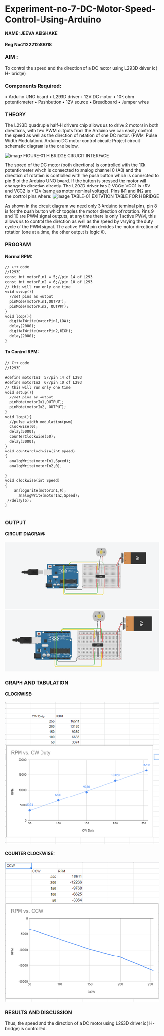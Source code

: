 # Experiment-no-7-DC-Motor-Speed-Control-Using-Arduino
#### NAME: JEEVA ABISHAKE
#### Reg No:212221240018

### AIM : 
To control the speed and the direction of a DC motor using L293D driver ic( H- bridge)

### Components Required:
•	Arduino UNO board
•	L293D driver
•	12V DC motor
•	10K ohm potentiometer
•	Pushbutton
•	12V source
•	Breadboard
•	Jumper wires
### THEORY 
The L293D quadruple half-H drivers chip allows us to drive 2 motors in both directions, with two PWM outputs from the Arduino we can easily control the speed as well as the direction of rotation of one DC motor. (PWM: Pulse Width Modulation).
Arduino DC motor control circuit:
Project circuit schematic diagram is the one below.

![image](https://user-images.githubusercontent.com/36288975/167763051-b230c183-afc5-46f2-ba95-0f95e10dd6c9.png)
FIGURE-01 H BRIDGE CIRUCIT INTERFACE 
 
The speed of the DC motor (both directions) is controlled with the 10k potentiometer which is connected to analog channel 0 (A0) and the direction of rotation is controlled with the push button which is connected to pin 8 of the Arduino UNO board. If the button is pressed the motor will change its direction directly.
The L293D driver has 2 VCCs: VCC1 is +5V and VCC2 is +12V (same as motor nominal voltage). Pins IN1 and IN2 are the control pins where:
![image](https://user-images.githubusercontent.com/36288975/167763120-1421c2c5-8381-49eb-b376-03f6e1113b7a.png)
TABLE-01 EXITATION TABLE FOR H BRIDGE 

As shown in the circuit diagram we need only 3 Arduino terminal pins, pin 8 is for the push button which toggles the motor direction of rotation. Pins 9 and 10 are PWM signal outputs, at any time there is only 1 active PWM, this allows us to control the direction as well as the speed by varying the duty cycle of the PWM signal. The active PWM pin decides the motor direction of rotation (one at a time, the other output is logic 0).

### PRGORAM 
#### Normal RPM:
```
// C++ code
//l293D
const int motorPin1 = 5;//pin 14 of L293
const int motorPin2 = 6;//pin 10 of L293
// this will run only one time
void setup(){
  //set pins as output
  pinMode(motorPin1,OUTPUT);
  pinMode(motorPin2, OUTPUT);
}
void loop(){
  digitalWrite(motorPin1,LOW);
  delay(2000);
  digitalWrite(motorPin2,HIGH);
  delay(2000);
}
```
#### To Control RPM:
```
// C++ code
//l293D

#define motorIn1  5//pin 14 of L293
#define motorIn2  6//pin 10 of L293
// this will run only one time
void setup(){
  //set pins as output
  pinMode(motorIn1,OUTPUT);
  pinMode(motorIn2, OUTPUT);
}
void loop(){
  //pulse width modulation(pwm)
  clockwise(0);
  delay(5000);
  counterClockwise(50);
  delay(3000);
}
void counterClockwise(int Speed)
{
  analogWrite(motorIn1,Speed);
  analogWrite(motorIn2,0);
  
}
void clockwise(int Speed)
{
    analogWrite(motorIn1,0);
      analogWrite(motorIn2,Speed);
 //delay(5);
}


```

### OUTPUT
#### CIRCUIT DIAGRAM:
![output](off.png)
![output](on.png)

### GRAPH AND TABULATION 
#### CLOCKWISE:
![output](clock.png)
#### COUNTER CLOCKWISE:
![output](ccw.png)



### RESULTS AND DISCUSSION 
Thus, the speed and the direction of a DC motor using L293D driver ic( H- bridge) is controlled.

